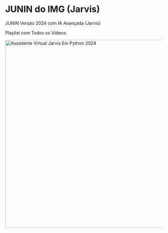 # JUNIN do IMG (Jarvis)
JUNIN Versão 2024 com IA Avançada (Jarvis)

Playlist com Todos os Vídeos:

<a href="https://www.youtube.com/playlist?list=PLYAGaVIlnsYYDuiXdf9-15pDZg9mi60-k" target="_blank">
    <img src="https://img.youtube.com/vi/GQzO5tEZSBI/maxresdefault.jpg" alt="Assistente Virtual Jarvis Em Python 2024" width="600"/>
</a>

